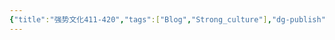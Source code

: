 ```yaml
---
{"title":"强势文化411-420","tags":["Blog","Strong_culture"],"dg-publish":true,"dg-note-icon":5,"permalink":"/🌓Interest_兴趣/Exalt 提升/强势文化/42强势文化411-420/","dgPassFrontmatter":true,"noteIcon":5,"created":"2024-09-19T11:02:46.168+08:00","updated":"2024-09-19T11:03:22.664+08:00"}
---
```



